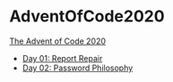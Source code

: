 # AdventOfCode2020

[The Advent of Code 2020](https://adventofcode.com/2020)

- [Day 01: Report Repair](https://github.com/VictorRotha/AdventOfCode2020/blob/main/src/days/Day01.java)
- [Day 02: Password Philosophy](https://github.com/VictorRotha/AdventOfCode2020/blob/main/src/days/Day02.java)
